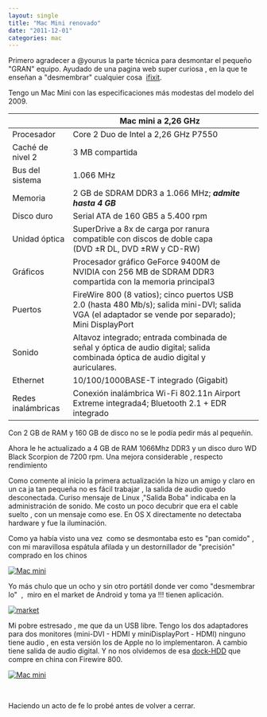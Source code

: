 ```yaml
---
layout: single
title: "Mac Mini renovado"
date: "2011-12-01"
categories: mac
---
```


Primero agradecer a @yourus la parte técnica para desmontar el pequeño "GRAN" equipo. Ayudado de una pagina web super curiosa , en la que te enseñan a "desmembrar" cualquier cosa  [ifixit](https://www.ifixit.com/ "iFixit").

Tengo un Mac Mini con las especificaciones más modestas del modelo del 2009.

|  | Mac mini a 2,26 GHz |  |
| --- | --- | --- |
| Procesador | Core 2 Duo de Intel a 2,26 GHz P7550 |  |
| Caché de nivel 2 | 3 MB compartida |
| Bus del sistema | 1.066 MHz |
| Memoria | 2 GB de SDRAM DDR3 a 1.066 MHz; _**admite hasta 4 GB**_ |  |
| Disco duro | Serial ATA de 160 GB5 a 5.400 rpm |  |
| Unidad óptica | SuperDrive a 8x de carga por ranura compatible con discos de doble capa (DVD ±R DL, DVD ±RW y CD-RW) |
| Gráficos | Procesador gráfico GeForce 9400M de NVIDIA con 256 MB de SDRAM DDR3 compartida con la memoria principal3 |
| Puertos | FireWire 800 (8 vatios); cinco puertos USB 2.0 (hasta 480 Mb/s); salida mini-DVI; salida VGA (el adaptador se vende por separado); Mini DisplayPort |
| Sonido | Altavoz integrado; entrada combinada de señal y óptica de audio digital; salida combinada óptica de audio digital y auriculares. |
| Ethernet | 10/100/1000BASE-T integrado (Gigabit) |
| Redes inalámbricas | Conexión inalámbrica Wi-Fi 802.11n Airport Extreme integrada4; Bluetooth 2.1 + EDR integrado |

Con 2 GB de RAM y 160 GB de disco no se le podía pedir más al pequeñin.

Ahora le he actualizado a 4 GB de RAM 1066Mhz DDR3 y un disco duro WD Black Scorpion de 7200 rpm. Una mejora considerable , respecto rendimiento

Como comente al inicio la primera actualización la hizo un amigo y claro en un ca ja tan pequeña no es fácil trabajar , la salida de audio quedo desconectada. Curiso mensaje de Linux ,"Salida Boba" indicaba en la administración de sonido. Me costo un poco decubrir que era el cable  suelto , con un mensaje como ese. En OS X directamente no detectaba hardware y fue la iluminación.

Como ya había visto una vez  como se desmontaba esto es "pan comido" , con mi maravillosa espátula afilada y un destornillador de "precisión"  comprado en los chinos

[![Mac mini](images/6435856511_6f641fc274_z.jpg)](https://www.flickr.com/photos/12949201@N08/6435856511/ "Mac mini por sicotico, en Flickr")

Yo más chulo que un ocho y sin otro portátil donde ver como "desmembrar lo"  ,  miro en el market de Android y toma ya !!! tienen aplicación.

[![](images/market.png "market")](https://market.android.com/details?id=air.com.aiflex.mobile.ifixit&feature=search_result#?t=W251bGwsMSwxLDEsImFpci5jb20uYWlmbGV4Lm1vYmlsZS5pZml4aXQiXQ..)

Mi pobre estresado , me que da un USB libre. Tengo los dos adaptadores para dos monitores (mini-DVI - HDMI y miniDisplayPort - HDMI) ninguno tiene audio , en esta versión los de Apple no lo implementaron. A cambio tiene salida de audio digital. Y no nos olvidemos de esa [dock-HDD](https://luispuente.net/2011/07/docking-con-firewire-800/ "Docking con Firewire 800") que compre en china con Firewire 800.

[![Mac mini](images/6435856749_e58d3c0eff_z.jpg)](https://www.flickr.com/photos/12949201@N08/6435856749/ "Mac mini por sicotico, en Flickr")

 

Haciendo un acto de fe lo probé antes de volver a cerrar.

